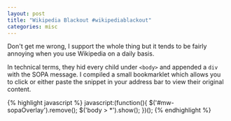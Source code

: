 ```yaml
---
layout: post
title: "Wikipedia Blackout #wikipediablackout"
categories: misc
---
```


Don't get me wrong, I support the whole thing but it tends to be fairly annoying when you use Wikipedia on a daily basis.

In technical terms, they hid every child under `<body>` and appended a `div` with the SOPA message. I compiled a small bookmarklet which allows you to click or either paste the snippet in your address bar to view their original content.

{% highlight javascript %}
javascript:(function(){ $('#mw-sopaOverlay').remove(); $('body > *').show(); })();
{% endhighlight %}
